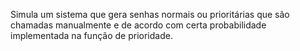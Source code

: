 Simula um sistema que gera senhas normais ou prioritárias que são chamadas manualmente e de acordo com certa probabilidade implementada na função de prioridade.
